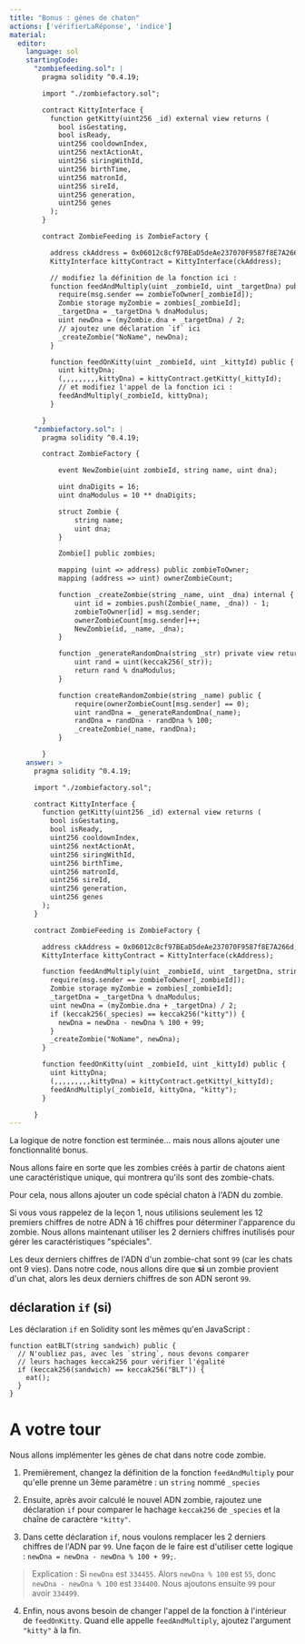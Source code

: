 ```yaml
---
title: "Bonus : gènes de chaton"
actions: ['vérifierLaRéponse', 'indice']
material:
  editor:
    language: sol
    startingCode:
      "zombiefeeding.sol": |
        pragma solidity ^0.4.19;

        import "./zombiefactory.sol";

        contract KittyInterface {
          function getKitty(uint256 _id) external view returns (
            bool isGestating,
            bool isReady,
            uint256 cooldownIndex,
            uint256 nextActionAt,
            uint256 siringWithId,
            uint256 birthTime,
            uint256 matronId,
            uint256 sireId,
            uint256 generation,
            uint256 genes
          );
        }

        contract ZombieFeeding is ZombieFactory {

          address ckAddress = 0x06012c8cf97BEaD5deAe237070F9587f8E7A266d;
          KittyInterface kittyContract = KittyInterface(ckAddress);

          // modifiez la définition de la fonction ici :
          function feedAndMultiply(uint _zombieId, uint _targetDna) public {
            require(msg.sender == zombieToOwner[_zombieId]);
            Zombie storage myZombie = zombies[_zombieId];
            _targetDna = _targetDna % dnaModulus;
            uint newDna = (myZombie.dna + _targetDna) / 2;
            // ajoutez une déclaration `if` ici
            _createZombie("NoName", newDna);
          }

          function feedOnKitty(uint _zombieId, uint _kittyId) public {
            uint kittyDna;
            (,,,,,,,,,kittyDna) = kittyContract.getKitty(_kittyId);
            // et modifiez l'appel de la fonction ici :
            feedAndMultiply(_zombieId, kittyDna);
          }

        }
      "zombiefactory.sol": |
        pragma solidity ^0.4.19;

        contract ZombieFactory {

            event NewZombie(uint zombieId, string name, uint dna);

            uint dnaDigits = 16;
            uint dnaModulus = 10 ** dnaDigits;

            struct Zombie {
                string name;
                uint dna;
            }

            Zombie[] public zombies;

            mapping (uint => address) public zombieToOwner;
            mapping (address => uint) ownerZombieCount;

            function _createZombie(string _name, uint _dna) internal {
                uint id = zombies.push(Zombie(_name, _dna)) - 1;
                zombieToOwner[id] = msg.sender;
                ownerZombieCount[msg.sender]++;
                NewZombie(id, _name, _dna);
            }

            function _generateRandomDna(string _str) private view returns (uint) {
                uint rand = uint(keccak256(_str));
                return rand % dnaModulus;
            }

            function createRandomZombie(string _name) public {
                require(ownerZombieCount[msg.sender] == 0);
                uint randDna = _generateRandomDna(_name);
                randDna = randDna - randDna % 100;
                _createZombie(_name, randDna);
            }

        }
    answer: >
      pragma solidity ^0.4.19;

      import "./zombiefactory.sol";

      contract KittyInterface {
        function getKitty(uint256 _id) external view returns (
          bool isGestating,
          bool isReady,
          uint256 cooldownIndex,
          uint256 nextActionAt,
          uint256 siringWithId,
          uint256 birthTime,
          uint256 matronId,
          uint256 sireId,
          uint256 generation,
          uint256 genes
        );
      }

      contract ZombieFeeding is ZombieFactory {

        address ckAddress = 0x06012c8cf97BEaD5deAe237070F9587f8E7A266d;
        KittyInterface kittyContract = KittyInterface(ckAddress);

        function feedAndMultiply(uint _zombieId, uint _targetDna, string _species) public {
          require(msg.sender == zombieToOwner[_zombieId]);
          Zombie storage myZombie = zombies[_zombieId];
          _targetDna = _targetDna % dnaModulus;
          uint newDna = (myZombie.dna + _targetDna) / 2;
          if (keccak256(_species) == keccak256("kitty")) {
            newDna = newDna - newDna % 100 + 99;
          }
          _createZombie("NoName", newDna);
        }

        function feedOnKitty(uint _zombieId, uint _kittyId) public {
          uint kittyDna;
          (,,,,,,,,,kittyDna) = kittyContract.getKitty(_kittyId);
          feedAndMultiply(_zombieId, kittyDna, "kitty");
        }

      }
---
```


La logique de notre fonction est terminée... mais nous allons ajouter une fonctionnalité bonus.

Nous allons faire en sorte que les zombies créés à partir de chatons aient une caractéristique unique, qui montrera qu'ils sont des zombie-chats.

Pour cela, nous allons ajouter un code spécial chaton à l'ADN du zombie.

Si vous vous rappelez de la leçon 1, nous utilisions seulement les 12 premiers chiffres de notre ADN à 16 chiffres pour déterminer l'apparence du zombie. Nous allons maintenant utiliser les 2 derniers chiffres inutilisés pour gérer les caractéristiques "spéciales".

Les deux derniers chiffres de l'ADN d'un zombie-chat sont `99` (car les chats ont 9 vies). Dans notre code, nous allons dire que **si** un zombie provient d'un chat, alors les deux derniers chiffres de son ADN seront `99`.

## déclaration `if` (si)

Les déclaration `if` en Solidity sont les mêmes qu'en JavaScript :

```
function eatBLT(string sandwich) public {
  // N'oubliez pas, avec les `string`, nous devons comparer
  // leurs hachages keccak256 pour vérifier l'égalité
  if (keccak256(sandwich) == keccak256("BLT")) {
    eat();
  }
}
```

# A votre tour

Nous allons implémenter les gènes de chat dans notre code zombie.

1. Premièrement, changez la définition de la fonction `feedAndMultiply` pour qu'elle prenne un 3ème paramètre : un `string` nommé `_species`

2. Ensuite, après avoir calculé le nouvel ADN zombie, rajoutez une déclaration `if` pour comparer le hachage `keccak256` de `_species` et la chaîne de caractère `"kitty"`.

3. Dans cette déclaration `if`, nous voulons remplacer les 2 derniers chiffres de l'ADN par `99`. Une façon de le faire est d'utiliser cette logique : `newDna = newDna - newDna % 100 + 99;`.

  > Explication : Si `newDna` est `334455`. Alors `newDna % 100` est `55`, donc `newDna - newDna % 100` est `334400`. Nous ajoutons ensuite `99` pour avoir `334499`.

4. Enfin, nous avons besoin de changer l'appel de la fonction à l'intérieur de `feedOnKitty`. Quand elle appelle `feedAndMultiply`, ajoutez l'argument `"kitty"` à la fin.
